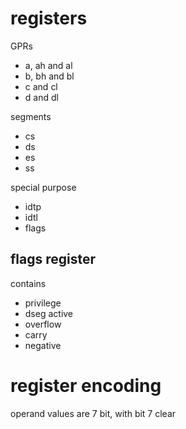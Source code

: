 # registers

GPRs
- a, ah and al
- b, bh and bl
- c and cl
- d and dl

segments
- cs
- ds
- es
- ss

special purpose
- idtp
- idtl
- flags


## flags register

contains
- privilege
- dseg active
- overflow
- carry
- negative


# register encoding

operand values are 7 bit, with bit 7 clear

